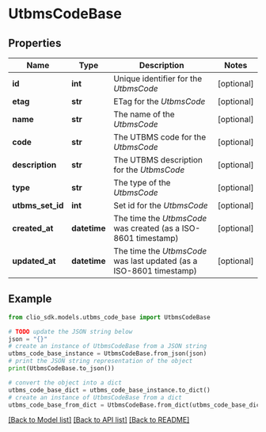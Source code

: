 # UtbmsCodeBase


## Properties

Name | Type | Description | Notes
------------ | ------------- | ------------- | -------------
**id** | **int** | Unique identifier for the *UtbmsCode* | [optional] 
**etag** | **str** | ETag for the *UtbmsCode* | [optional] 
**name** | **str** | The name of the *UtbmsCode* | [optional] 
**code** | **str** | The UTBMS code for the *UtbmsCode* | [optional] 
**description** | **str** | The UTBMS description for the *UtbmsCode* | [optional] 
**type** | **str** | The type of the *UtbmsCode* | [optional] 
**utbms_set_id** | **int** | Set id for the *UtbmsCode* | [optional] 
**created_at** | **datetime** | The time the *UtbmsCode* was created (as a ISO-8601 timestamp) | [optional] 
**updated_at** | **datetime** | The time the *UtbmsCode* was last updated (as a ISO-8601 timestamp) | [optional] 

## Example

```python
from clio_sdk.models.utbms_code_base import UtbmsCodeBase

# TODO update the JSON string below
json = "{}"
# create an instance of UtbmsCodeBase from a JSON string
utbms_code_base_instance = UtbmsCodeBase.from_json(json)
# print the JSON string representation of the object
print(UtbmsCodeBase.to_json())

# convert the object into a dict
utbms_code_base_dict = utbms_code_base_instance.to_dict()
# create an instance of UtbmsCodeBase from a dict
utbms_code_base_from_dict = UtbmsCodeBase.from_dict(utbms_code_base_dict)
```
[[Back to Model list]](../README.md#documentation-for-models) [[Back to API list]](../README.md#documentation-for-api-endpoints) [[Back to README]](../README.md)


